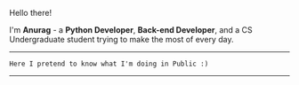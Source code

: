 Hello there!

I'm **Anurag** - a **Python Developer**, **Back-end Developer**, and a CS Undergraduate student trying to make the most of every day.

---

`Here I pretend to know what I'm doing in Public :)`

---
